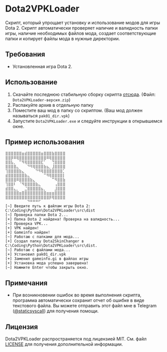 # Dota2VPKLoader
Скрипт, который упрощает установку и использование модов для игры Dota 2. Скрипт автоматически проверяет наличие и валидность папки игры, наличие необходимых файлов мода, создает соответствующие папки и копирует файлы мода в нужные директории.

## Требования
- Установленная игра Dota 2.

## Использование
1. Скачайте последнюю стабильную сборку скрипта [отсюда](https://github.com/meth1337/Dota2VPKLoader/releases/latest). (Файл: `Dota2VPKLoader-версия.zip`)
2. Распакуйте архив в отдельную папку
3. Поместите ваш мод в папку со скриптом. (Ваш мод должен называться `pak01_dir.vpk`)
4. Запустите `Dota2VPKLoader.exe` и следуйте инструкции в открывшемся окне.

## Пример использования
```
⣿⣿⣿⣿⣿⣿⣶⣾⣿⣿⣿⣿⣿⣶⣿⣿⣿⣷⣿⣿⣿⣿
⣿⣿⡿⠿⢿⣿⣿⣿⣿⣿⣿⣿⣿⣿⣿⠿⢿⣿⣿⣿⣿⣿
⣿⣿⣧⡀⠀⠉⠻⢿⣿⣿⣿⣿⣿⣏⠁⠀⠀⢙⣿⣿⣿⣿
⣿⣿⣿⣿⣄⠀⠀⠀⠙⠻⢿⣿⣿⣿⣷⣦⡀⣸⣿⣿⣿⣿
⢹⣿⣿⣿⣿⣷⣄⠀⠀⠀⠀⠙⠻⢿⣿⣿⣿⣿⣿⣿⣿⡁
⣾⣿⣿⣿⣿⣿⣿⣷⣄⠀⠀⠀⠀⠀⠉⠻⢿⣿⣿⣿⣿⡇
⣿⣿⣿⣿⠿⣿⣿⣿⣿⣷⣄⠀⠀⠀⠀⠀⠀⠉⠻⣿⣿⣷
⢹⣿⣿⠇⠀⠈⠻⣿⣿⣿⣿⣷⣄⠀⠀⠀⠀⠀⢠⣿⣿⣿
⣾⣿⣿⣄⡀⠀⠀⣈⣿⣿⣿⣿⣿⣦⡀⠀⠀⠀⣸⣿⣿⣿
⣿⣿⣿⣿⣿⣶⣿⣿⣿⣿⣿⣿⣿⣿⣿⣶⣶⣶⣿⣿⣿⣿
⣿⣿⣿⣿⣿⣿⣿⣿⣿⣿⣿⣿⣿⣿⣿⣿⡿⢿⣿⣿⣿⣿
⠀⠀⠀⠀⠀⠀⠀⠀⠙⠛⠛⠛⠋⠀⠀⠀⠀⠀⠀⠀⠀⠀
[~] Введите путь к файлам игры Dota 2: C:\Coding\Python\Dota2VPKLoader\src\dist
[~] Проверка папки Dota 2...
[+] Папка Dota 2 найдена! Проверка на валидность...
[~] Проверка VPK...
[+] VPK найден!
[+] Gameinfo найден!
[~] Работаю с папками для мода...
[+] Создал папку Dota2SkinChanger в C:\Coding\Python\Dota2VPKLoader\src\dist.
[~] Работаю с файлами мода...
[+] Установил pak01_dir.vpk
[+] Заменил gameinfo.gi в файлах игры
[+] Установка мода успешно завершена!
[~] Нажмите Enter чтобы закрыть окно.
```

## Примечания
- При возникновении ошибок во время выполнения скрипта, программа автоматически сохранит отчет об ошибке в виде текстового файла. Вы можете отправить этот файл мне в Telegram ([@staticsyscall](https://t.me/staticsyscall)) для получения помощи.

## Лицензия
Dota2VPKLoader распространяется под лицензией MIT. См. файл [LICENSE](https://github.com/meth1337/Dota2VPKLoader/blob/main/LICENSE.md) для получения дополнительной информации.
